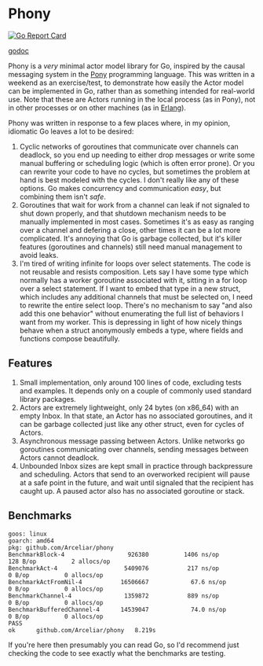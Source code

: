 # Phony

[![Go Report Card](https://goreportcard.com/badge/github.com/Arceliar/phony)](https://goreportcard.com/report/github.com/Arceliar/phony)

[godoc](https://godoc.org/github.com/Arceliar/phony)

Phony is a *very* minimal actor model library for Go, inspired by the causal messaging system in the [Pony](https://ponylang.io/) programming language. This was written in a weekend as an exercise/test, to demonstrate how easily the Actor model can be implemented in Go, rather than as something intended for real-world use. Note that these are Actors running in the local process (as in Pony), not in other processes or on other machines (as in [Erlang](https://www.erlang.org/)).

Phony was written in response to a few places where, in my opinion, idiomatic Go leaves a lot to be desired:

1. Cyclic networks of goroutines that communicate over channels can deadlock, so you end up needing to either drop messages or write some manual buffering or scheduling logic (which is often error prone). Or you can rewrite your code to have no cycles, but sometimes the problem at hand is best modeled with the cycles. I don't really like any of these options. Go makes concurrency and communication *easy*, but combining them isn't *safe*.
2. Goroutines that wait for work from a channel can leak if not signaled to shut down properly, and that shutdown mechanism needs to be manually implemented in most cases. Sometimes it's as easy as ranging over a channel and defering a close, other times it can be a lot more complicated. It's annoying that Go is garbage collected, but it's killer features (goroutines and channels) still need manual management to avoid leaks.
3. I'm tired of writing infinite for loops over select statements. The code is not reusable and resists composition. Lets say I have some type which normally has a worker goroutine associated with it, sitting in a for loop over a select statement. If I want to embed that type in a new struct, which includes any additional channels that must be selected on, I need to rewrite the entire select loop. There's no mechanism to say "and also add this one behavior" without enumerating the full list of behaviors I want from my worker. This is depressing in light of how nicely things behave when a struct anonymously embeds a type, where fields and functions compose beautifully.

## Features

1. Small implementation, only around 100 lines of code, excluding tests and examples. It depends only on a couple of commonly used standard library packages.
2. Actors are extremely lightweight, only 24 bytes (on x86_64) with an empty Inbox. In that state, an Actor has no associated goroutines, and it can be garbage collected just like any other struct, even for cycles of Actors.
3. Asynchronous message passing between Actors. Unlike networks go goroutines communicating over channels, sending messages between Actors cannot deadlock.
4. Unbounded Inbox sizes are kept small in practice through backpressure and scheduling. Actors that send to an overworked recipient will pause at a safe point in the future, and wait until signaled that the recipient has caught up. A paused actor also has no associated goroutine or stack.

## Benchmarks

```
goos: linux
goarch: amd64
pkg: github.com/Arceliar/phony
BenchmarkBlock-4             	  926380	      1406 ns/op	     128 B/op	       2 allocs/op
BenchmarkAct-4               	 5409076	       217 ns/op	       0 B/op	       0 allocs/op
BenchmarkActFromNil-4        	16506667	        67.6 ns/op	       0 B/op	       0 allocs/op
BenchmarkChannel-4           	 1359872	       889 ns/op	       0 B/op	       0 allocs/op
BenchmarkBufferedChannel-4   	14539047	        74.0 ns/op	       0 B/op	       0 allocs/op
PASS
ok  	github.com/Arceliar/phony	8.219s
```

If you're here then presumably you can read Go, so I'd recommend just checking the code to see exactly what the benchmarks are testing.
